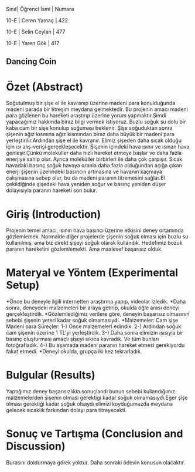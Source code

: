 

Sınıf| Öğrenci İsmi | Numara

10-E | Ceren Yamaç | 422

10-E | Selin Ceylan | 477

10-E | Yaren Gök     | 417

## Dancing Coin 

# Özet (Abstract)
Soğutulmuş bir şişe el ile kavranıp üzerine madeni para konulduğunda madeni parada bir titreşim meydana gelmektedir. Bu projenin amacı madeni para gözlenen bu hareketi araştırıp üzerine yorum yapmaktır.Şimdi yapacağımız hakkında biraz bilgi vermek istiyoruz. Buzlu soğuk su dolu bir kaba cam bir sişe konulup soğuması beklenir. Şişe soğuduktan sonra şişenin ağız kısmına ağız kısmından biraz daha büyük bir madeni para yerleştirilir.Ardından şişe el ile kavranır. Elimiz şişeden daha sıcak olduğu için ısı alış-verişi gerçekleşecektir. Şişenin içindeki hava ısınır ve ısınan hava genleşir.Çünkü moleküller daha hızlı hareket etmeye başlar ve daha fazla enerjiye sahip olur. Ayrıca moleküller birbirleri ile daha çok çarpışır. Sıcak havadaki basınç soğuk havaya oranla daha fazla olduğundan açığa çıkan enerji şişenin üzerindeki basıncın artmasına ve havanın kaçmaya çalışmasına sebep olur, bu da madeni paranın titremesini sağlar.El çekildiğinde şişedeki hava yeniden soğur ve basınç yeniden düşer dolayısıyla paranın hareketi son bulur.

# Giriş (Introduction)
Projenin temel amacı, ısının hava basıncı üzerine etkisini deney ortamında gözlemlemek. Normalde diğer projelerde şişenin soğuk olması için buzlu su kullanılmış, ama biz direkt şişeyi soğuk olarak kullandık. Hedefimiz bozuk paranın hareketini gözlemlemekti. Ama maalesef başarısız olduk.
# Materyal ve Yöntem (Experimental Setup)

*Önce bu deneyle ilgili internetten araştırma yapıp, videolar izledik.
*Daha sonra, deneydeki malzemeleri bir araya getirip, okulda öğle arası deneyi gerçekleştirdik.
*Gözlemlediğimiz verilere göre, deneyin başarısız olmasının sebebi şişenin yeteri kadar soğuk olmamasıydı.
*Malzemeler:
Cam şişe
Madeni para
Süreçler:
1-) Önce malzemeleri edindik.
2-) Ardından soğuk cam şişenin üzerine 1 TL'yi yerleştirdik.
3-) Daha sonra elimizin ısısıyla bir basınç oluşturması amaçlı şişeyi sıkıca kavradık. Ve tüm bunları fotoğrafladık.
4-) Bu aşamada madeni paranın hareket etmesi gerekiyordu fakat etmedi.
*Deneyi okulda, grupça iki kez tekrarladık.

# Bulgular (Results)
Yaptığımız deney başarısızlıkla sonuçlandı bunun sebebi kullandığımız malzemelerden şişenin olması gerektigi kadar soğuk olmamasıydı.Eger şişe olması gerektiği kadar soğuk olsaydı elimizi koyduğumuzda meydana gelecek sıcaklık farkından dolayı para titreyecekti.


# Sonuç ve Tartışma (Conclusion and Discussion) 
Burasını doldurmaya görek yoktur. Daha sonraki ödevin konusun olacaktır. 


